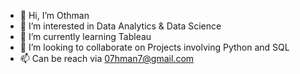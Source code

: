 - 👋 Hi, I’m Othman
- 👀 I’m interested in Data Analytics & Data Science
- 🌱 I’m currently learning Tableau
- 💞️ I’m looking to collaborate on Projects involving Python and SQL
- 📫 Can be reach via 07hman7@gmail.com

<!---
O7hman/O7hman is a ✨ special ✨ repository because its `README.md` (this file) appears on your GitHub profile.
You can click the Preview link to take a look at your changes.
--->
